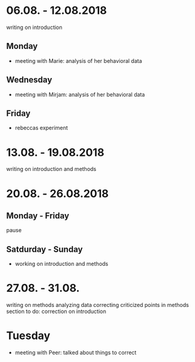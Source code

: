 # 06.08. - 12.08.2018

writing on introduction

## Monday
- meeting with Marie: analysis of her behavioral data

## Wednesday
- meeting with Mirjam: analysis of her behavioral data

## Friday
- rebeccas experiment

# 13.08. - 19.08.2018

writing on introduction and methods

# 20.08. - 26.08.2018

## Monday - Friday
pause

## Satdurday - Sunday
- working on introduction and methods

# 27.08. - 31.08.

writing on methods
analyzing data
correcting criticized points in methods section
to do: correction on introduction

# Tuesday
- meeting with Peer: talked about things to correct





